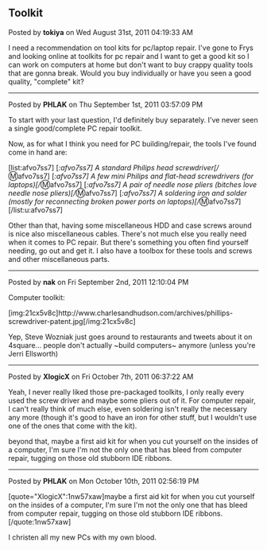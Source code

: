 ## Toolkit
Posted by **tokiya** on Wed August 31st, 2011 04:19:33 AM

I need a recommendation on tool kits for pc/laptop repair.  I've gone to Frys and looking online at toolkits for pc repair and I want to get a good kit so I can work on computers at home but don't want to buy crappy quality tools that are gonna break.  Would you buy individually or have you seen a good quality, &quot;complete&quot; kit?

--------------------------------------------------------------------------------

Posted by **PHLAK** on Thu September 1st, 2011 03:57:09 PM

To start with your last question, I'd definitely buy separately.  I've never seen a single good/complete PC repair toolkit.

Now, as for what I think you need for PC building/repair, the tools I've found come in hand are:

[list:afvo7ss7]
[*:afvo7ss7] A standard Philips head screwdriver[/*:m:afvo7ss7]
[*:afvo7ss7] A few mini Philips and flat-head screwdrivers (for laptops)[/*:m:afvo7ss7]
[*:afvo7ss7] A pair of needle nose pliers (bitches love needle nose pliers)[/*:m:afvo7ss7]
[*:afvo7ss7] A soldering iron and solder (mostly for reconnecting broken power ports on laptops)[/*:m:afvo7ss7][/list:u:afvo7ss7]

Other than that, having some miscellaneous HDD and case screws around is nice  also miscellaneous cables.  There's not much else you really need when it comes to PC repair.  But there's something you often find yourself needing, go out and get it.  I also have a toolbox for these tools and screws and other miscellaneous parts.

--------------------------------------------------------------------------------

Posted by **nak** on Fri September 2nd, 2011 12:10:04 PM

Computer toolkit:

[img:21cx5v8c]http&#58;//www&#46;charlesandhudson&#46;com/archives/phillips-screwdriver-patent&#46;jpg[/img:21cx5v8c]

Yep, Steve Wozniak just goes around to restaurants and tweets about it on 4square... people don't actually ~build computers~ anymore (unless you're Jerri Ellsworth)

--------------------------------------------------------------------------------

Posted by **XlogicX** on Fri October 7th, 2011 06:37:22 AM

Yeah, I never really liked those pre-packaged toolkits, I only really every used the screw driver and maybe some pliers out of it. For computer repair, I can't really think of much else, even soldering isn't really the necessary any more (though it's good to have an iron for other stuff, but I wouldn't use one of the ones that come with the kit).

beyond that, maybe a first aid kit for when you cut yourself on the insides of a computer, I'm sure I'm not the only one that has bleed from computer repair, tugging on those old stubborn IDE ribbons.

--------------------------------------------------------------------------------

Posted by **PHLAK** on Mon October 10th, 2011 02:56:19 PM

[quote=&quot;XlogicX&quot;:1nw57xaw]maybe a first aid kit for when you cut yourself on the insides of a computer, I'm sure I'm not the only one that has bleed from computer repair, tugging on those old stubborn IDE ribbons.[/quote:1nw57xaw]

I christen all my new PCs with my own blood.
